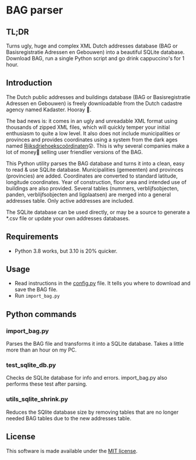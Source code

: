 # BAG parser

## TL;DR
Turns ugly, huge and complex XML Dutch addresses database (BAG or Basisregistratie Adressen en Gebouwen) into a 
beautiful SQLite database. 
Download BAG, run a single Python script and go drink cappuccino's for 1 hour.

## Introduction ##

The Dutch public addresses and buildings database (BAG or Basisregistratie Adressen en Gebouwen) is freely downloadable
from the Dutch cadastre agency named Kadaster. Hooray 🙂. 

The bad news is: it comes in an ugly and unreadable XML format using thousands of zipped XML files, which will quickly 
temper your initial enthusiasm to quite a low level. 
It also does not include municipalities or provinces and provides coordinates using a system from the dark ages named 
 [Rijksdriehoekscoördinaten](https://nl.wikipedia.org/wiki/Rijksdriehoeksco%C3%B6rdinaten)😲. 
This is why several companies make a lot of money🤑 selling user friendlier versions of the BAG.

This Python utility parses the BAG database and turns it into a clean, easy to read & use SQLite database.
Municipalities (gemeenten) and provinces (provincies) are added. Coordinates are converted to standard latitude, 
longitude coordinates. Year of construction, floor area and intended use of buildings are also provided. Several 
tables (nummers, verblijfsobjecten, panden, verblijfsobjecten and ligplaatsen) are merged into a general addresses
table. Only active addresses are included.

The SQLite database can be used directly, or may be a source to generate a *.csv file or update your own addresses 
databases. 

## Requirements ##
* Python 3.8 works, but 3.10 is 20% quicker.

## Usage ##
* Read instructions in the [config.py](config.py) file. It tells you where to download and save the BAG file.
* Run `import_bag.py`

## Python commands ##

### import_bag.py ###
Parses the BAG file and transforms it into a SQLite database. Takes a little more than an hour on my PC.

### test_sqlite_db.py ###
Checks de SQLite database for info and errors. import_bag.py also performs these test after parsing.

### utils_sqlite_shrink.py ###
Reduces the SQlite database size by removing tables that are no longer needed BAG tables due to the new addresses table.

## License ##
This software is made available under the [MIT license](LICENSE).